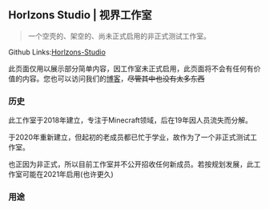 ## Horlzons Studio | 视界工作室

> 一个空壳的、架空的、尚未正式启用的非正式测试工作室。

Github Links:[Horlzons-Studio](https://github.com/Horlzons-Studio)

此页面仅用以展示部分简单内容，因工作室未正式启用，此页面将不会有任何有价值的内容。您也可以访问我们的[博客](https://ravelloh.js.org)，~~尽管其中也没有太多东西~~

### 历史
此工作室于2018年建立，专注于Minecraft领域，后在19年因人员流失而分解。

于2020年重新建立，但起初的老成员都已忙于学业，故作为了一个非正式测试工作室。

也正因为非正式，所以目前工作室并不公开招收任何新成员。若按规划发展，此工作室可能在2021年启用(也许更久)

### 用途
